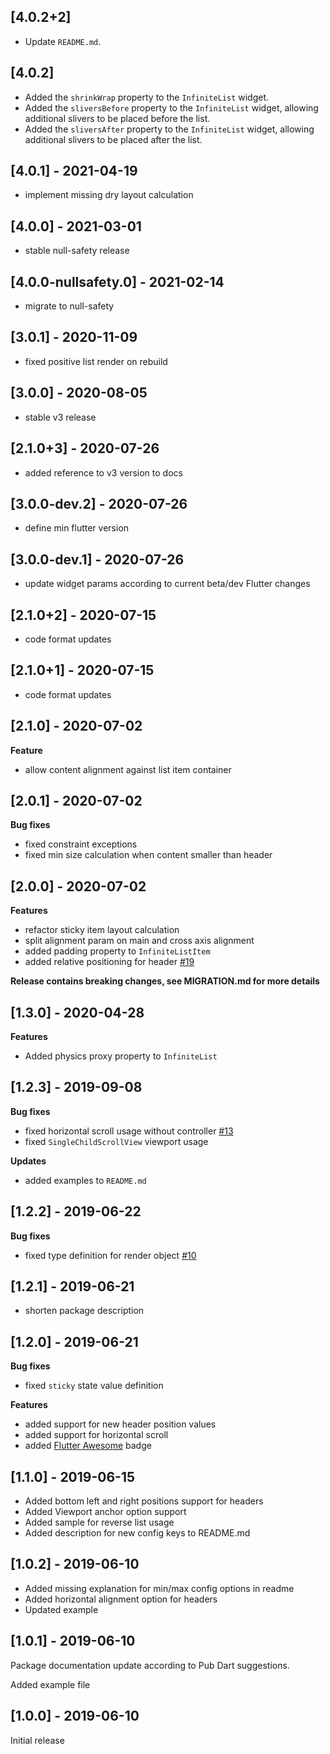 ## [4.0.2+2]

- Update `README.md`.

## [4.0.2]

- Added the `shrinkWrap` property to the `InfiniteList` widget.
- Added the `sliversBefore` property to the `InfiniteList` widget, allowing additional slivers to be placed before the list.
- Added the `sliversAfter` property to the `InfiniteList` widget, allowing additional slivers to be placed after the list.

## [4.0.1] - 2021-04-19

- implement missing dry layout calculation

## [4.0.0] - 2021-03-01

- stable null-safety release

## [4.0.0-nullsafety.0] - 2021-02-14

- migrate to null-safety

## [3.0.1] - 2020-11-09

- fixed positive list render on rebuild

## [3.0.0] - 2020-08-05

- stable v3 release

## [2.1.0+3] - 2020-07-26

- added reference to v3 version to docs

## [3.0.0-dev.2] - 2020-07-26

- define min flutter version

## [3.0.0-dev.1] - 2020-07-26

- update widget params according to current beta/dev Flutter changes

## [2.1.0+2] - 2020-07-15

- code format updates

## [2.1.0+1] - 2020-07-15
- code format updates

## [2.1.0] - 2020-07-02

**Feature**
- allow content alignment against list item container

## [2.0.1] - 2020-07-02

**Bug fixes**
- fixed constraint exceptions
- fixed min size calculation when content smaller than header

## [2.0.0] - 2020-07-02

**Features**
- refactor sticky item layout calculation
- split alignment param on main and cross axis alignment
- added padding property to `InfiniteListItem`
- added relative positioning for header
  [#19](https://github.com/TatsuUkraine/flutter_sticky_infinite_list/issues/19)

**Release contains breaking changes, see MIGRATION.md for more details**

## [1.3.0] - 2020-04-28

**Features**
- Added physics proxy property to `InfiniteList`

## [1.2.3] - 2019-09-08

**Bug fixes**

- fixed horizontal scroll usage without controller
 [#13](https://github.com/TatsuUkraine/flutter_sticky_infinite_list/issues/13)
- fixed `SingleChildScrollView` viewport usage

**Updates**
- added examples to `README.md`

## [1.2.2] - 2019-06-22

**Bug fixes**

- fixed type definition for render object [#10](https://github.com/TatsuUkraine/flutter_sticky_infinite_list/issues/10)

## [1.2.1] - 2019-06-21

- shorten package description

## [1.2.0] - 2019-06-21

**Bug fixes**
- fixed `sticky` state value definition

**Features**
- added support for new header position values
- added support for horizontal scroll
- added [Flutter Awesome](https://github.com/Solido/awesome-flutter) badge 

## [1.1.0] - 2019-06-15

- Added bottom left and right positions support for headers
- Added Viewport anchor option support
- Added sample for reverse list usage
- Added description for new config keys to README.md 

## [1.0.2] - 2019-06-10

- Added missing explanation for min/max config options in readme
- Added horizontal alignment option for headers
- Updated example

## [1.0.1] - 2019-06-10

Package documentation update according to Pub Dart suggestions.

Added example file

## [1.0.0] - 2019-06-10

Initial release

